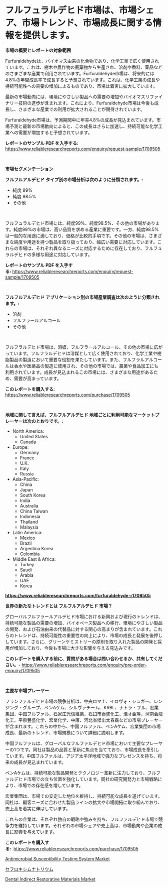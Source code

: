<p><h1>フルフュラルデヒド市場は、市場シェア、市場トレンド、市場成長に関する情報を提供します。</h1></p><p><strong>市場の概要とレポートの対象範囲</strong></p>
<p><p>Furfuraldehydeは、バイオマス由来の化合物であり、化学工業で広く使用されています。これは、樹木や農作物の廃棄物から生産され、溶剤や香料、薬品などのさまざまな産業で利用されています。Furfuraldehyde市場は、将来的には4.8%の年間成長率で成長すると予想されています。これは、化学工業の成長や持続可能性への需要の増加によるものであり、市場は着実に拡大しています。</p><p>最新の市場動向には、環境にやさしい製品への需要の増加やバイオマスリファイナリー技術の進歩が含まれます。これにより、Furfuraldehyde市場は今後も成長し、さまざまな産業での利用が拡大されることが期待されています。</p><p>Furfuraldehyde市場は、予測期間中に年率4.8%の成長が見込まれています。市場予測と最新の市場動向によると、この成長はさらに加速し、持続可能な化学工業への需要が増加すると予想されています。</p></p>
<p><strong>レポートのサンプル PDF を入手する:</strong> <a href="https://www.reliableresearchreports.com/enquiry/request-sample/1709505">https://www.reliableresearchreports.com/enquiry/request-sample/1709505</a></p>
<p>&nbsp;</p>
<p><strong>市場セグメンテーション</strong></p>
<p><strong>フルフルアルデヒド タイプ別の市場分析は次のように分類されます。:</strong></p>
<p><ul><li>純度 99%</li><li>純度 98.5%</li><li>その他</li></ul></p>
<p>&nbsp;</p>
<p><p>フルフュラルデヒド市場には、純度99%、純度98.5%、その他の市場があります。純度99%の市場は、高い品質を求める産業に重要です。一方、純度98.5%は一般的な用途に適しており、価格が比較的手頃です。その他の市場は、さまざまな純度や用途を持つ製品を取り扱っており、幅広い需要に対応しています。これらの市場は、それぞれ異なるニーズに対応するために存在しており、フルフュラルデヒドの多様な用途に対応しています。</p></p>
<p><strong>レポートのサンプル PDF を入手する:</strong>&nbsp;<a href="https://www.reliableresearchreports.com/enquiry/request-sample/1709505">https://www.reliableresearchreports.com/enquiry/request-sample/1709505</a></p>
<p>&nbsp;</p>
<p><strong> フルフルアルデヒド アプリケーション別の市場産業調査は次のように分類されます。:</strong></p>
<p><ul><li>溶剤</li><li>フルフラールアルコール</li><li>その他</li></ul></p>
<p>&nbsp;</p>
<p><p>フルフラルデヒド市場は、溶媒、フルフラールアルコール、その他の市場に広がっています。フルフラルデヒドは溶媒として広く使用されており、化学工業や樹脂製品の製造において重要な役割を果たしています。また、フルフラルアルコールは香水や医薬品の製造に使用され、その他の市場では、農業や食品加工にも利用されています。成長が見込まれるこの市場には、さまざまな用途があるため、需要が高まっています。</p></p>
<p><strong>このレポートを購入する:</strong>&nbsp; <a href="https://www.reliableresearchreports.com/purchase/1709505">https://www.reliableresearchreports.com/purchase/1709505</a></p>
<p>&nbsp;</p>
<p><strong>地域に関して言えば、フルフルアルデヒド 地域ごとに利用可能なマーケットプレーヤーは次のとおりです。:</strong></p>
<p><ul>
    <li>
        North America:
        <ul>
            <li>United States</li>
            <li>Canada</li>
        </ul>
    </li>
    <li>
        Europe:
        <ul>
            <li>Germany</li>
            <li>France</li>
            <li>U.K.</li>
            <li>Italy</li>
            <li>Russia</li>
        </ul>
    </li>
    <li>
        Asia-Pacific:
        <ul>
            <li>China</li>
            <li>Japan</li>
            <li>South Korea</li>
            <li>India</li>
            <li>Australia</li>
            <li>China Taiwan</li>
            <li>Indonesia</li>
            <li>Thailand</li>
            <li>Malaysia</li>
        </ul>
    </li>
    <li>
        Latin America:
        <ul>
            <li>Mexico</li>
            <li>Brazil</li>
            <li>Argentina Korea</li>
            <li>Colombia</li>
        </ul>
    </li>
    <li>
        Middle East & Africa:
        <ul>
            <li>Turkey</li>
            <li>Saudi</li>
            <li>Arabia</li>
            <li>UAE</li>
            <li>Korea</li>
        </ul>
    </li>
    </ul></p>
<p><strong><a href="https://www.reliableresearchreports.com/furfuraldehyde-r1709505">https://www.reliableresearchreports.com/furfuraldehyde-r1709505</a></strong>&nbsp;</p>
<p><strong>世界の新たなトレンドとは フルフルアルデヒド 市場？</strong></p>
<p><p>グローバルフルフラールアルデヒド市場における新興および現行のトレンドは、持続可能な製品の需要の増加、バイオベース製品への移行、環境にやさしい製品の開発、および石油由来の代替品に対する関心の高まりが含まれています。これらのトレンドは、持続可能性の重要性の向上により、市場の成長と発展を後押ししています。さらに、グリーンケミストリーの原則を取り入れた製品の開発と採用が増加しており、今後も市場に大きな影響を与える見込みです。</p></p>
<p><strong>このレポートを購入する前に、質問がある場合は問い合わせるか、共有してください。</strong>- <a href="https://www.reliableresearchreports.com/enquiry/pre-order-enquiry/1709505">https://www.reliableresearchreports.com/enquiry/pre-order-enquiry/1709505</a></p>
<p>&nbsp;</p>
<p><strong>主要な市場プレーヤー</strong></p>
<p><p>フランファルデヒド市場の競争分析は、中央ロマナ、イロヴォ・シュガー、レンジング・グループ、ペンAケム、シルヴァチーム、KRBL、ナトラ・フル、宏業集団、中国フルファル、石家庄光信維業、石臼市泰盛化工、溝オ亜等、河南会龍化工、平泉豐盛化学、宏業化学、中康、河北省傑出太春磊などの市場プレーヤーが含まれます。これらの中から、中国フルファル、ペンAケム、宏業集団の市場成長、最新のトレンド、市場規模について詳細に説明します。</p><p>中国フルファルは、グローバルなフルファルデヒド市場において主要なプレーヤーの1つです。同社は製品の品質と革新に焦点を当てており、市場成長を牽引しています。中国フルファルは、アジア太平洋地域で強力なプレゼンスを持ち、将来の成長が見込まれています。</p><p>ペンAケムは、持続可能な製品開発とテクノロジー革新に注力しており、フルファルデヒド市場での立ち位置を強化しています。同社の研究開発力と市場戦略により、市場での存在感を増しています。</p><p>宏業集団は、市場での安定した地位を維持し、持続可能な成長を遂げています。同社は、顧客ニーズに合わせた製品ラインの拡大や市場開拓に取り組んでおり、売上高を着実に伸ばしています。</p><p>これらの企業は、それぞれ独自の戦略や強みを持ち、フルファルデヒド市場で競争力を維持しています。それぞれの市場シェアや売上高は、市場動向や企業の成長に影響を与えています。</p></p>
<p><strong>このレポートを購入する:</strong>&nbsp;&nbsp;<a href="https://www.reliableresearchreports.com/purchase/1709505">https://www.reliableresearchreports.com/purchase/1709505</a></p>
<p><p><a href="https://github.com/ruddyyedelwadw/Market-Research-Report-List-2/blob/main/antimicrobial-susceptibility-testing-system-market.md">Antimicrobial Susceptibility Testing System Market</a></p><p><a href="https://github.com/SantosDicki04/Market-Research-Report-List-1/blob/main/817022623143.md">セフロキシムナトリウム</a></p><p><a href="https://github.com/jaidynmorantestelletmjzya/Market-Research-Report-List-2/blob/main/dental-indirect-restorative-materials-market.md">Dental Indirect Restorative Materials Market</a></p></p>
